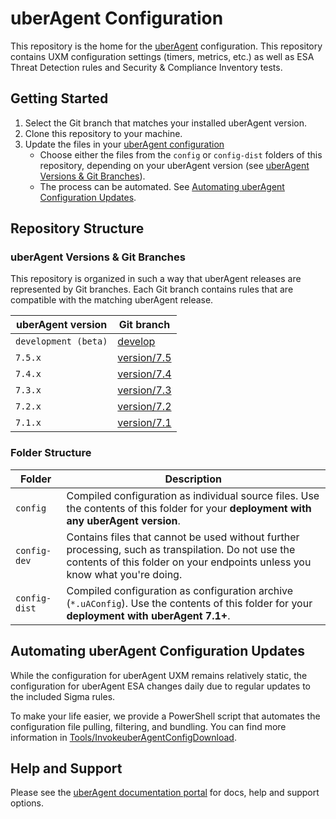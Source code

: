 # uberAgent Configuration

This repository is the home for the [uberAgent](https://uberagent.com/) configuration. This repository contains UXM configuration settings (timers, metrics, etc.) as well as ESA Threat Detection rules and Security & Compliance Inventory tests.

## Getting Started

1. Select the Git branch that matches your installed uberAgent version.
2. Clone this repository to your machine.
3. Update the files in your [uberAgent configuration](https://uberagent.com/docs/uberagent/latest/planning/configuration-options/) 
   - Choose either the files from the `config` or `config-dist` folders of this repository, depending on your uberAgent version (see [uberAgent Versions & Git Branches](#uberagent-versions--git-branches)).
   - The process can be automated. See [Automating uberAgent Configuration Updates](#automating-uberagent-configuration-updates).

## Repository Structure

### uberAgent Versions & Git Branches

This repository is organized in such a way that uberAgent releases are represented by Git branches. Each Git branch contains rules that are compatible with the matching uberAgent release.

| uberAgent version | Git branch |
| ------- | --------------------- |
| `development (beta)` | [develop](../../tree/develop) |
| `7.5.x` | [version/7.5](../../tree/version/7.5) |
| `7.4.x` | [version/7.4](../../tree/version/7.4) |
| `7.3.x` | [version/7.3](../../tree/version/7.3) |
| `7.2.x` | [version/7.2](../../tree/version/7.2) |
| `7.1.x` | [version/7.1](../../tree/version/7.1) |

### Folder Structure

| Folder        | Description                                                  |
| ------------- | ------------------------------------------------------------ |
| `config`      | Compiled configuration as individual source files. Use the contents of this folder for your **deployment with any uberAgent version**. |
| `config-dev`  | Contains files that cannot be used without further processing, such as transpilation. Do not use the contents of this folder on your endpoints unless you know what you're doing. |
| `config-dist` | Compiled configuration as configuration archive (`*.uAConfig`). Use the contents of this folder for your **deployment with uberAgent 7.1+**. |

## Automating uberAgent Configuration Updates

While the configuration for uberAgent UXM remains relatively static, the configuration for uberAgent ESA changes daily due to regular updates to the included Sigma rules.

To make your life easier, we provide a PowerShell script that automates the configuration file pulling, filtering, and bundling. You can find more information in [Tools/InvokeuberAgentConfigDownload](Tools/InvokeuberAgentConfigDownload).

## Help and Support

Please see the [uberAgent documentation portal](https://uberagent.com/docs/) for docs, help and support options.
